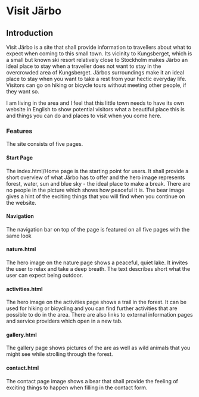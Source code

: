 # Visit Järbo

## Introduction

Visit Järbo is a site that shall provide information to travellers about what to expect when coming to this small town. Its vicinity to Kungsberget, which is a small but known ski resort relatively close to Stockholm makes Järbo an ideal place to stay when a traveller does not want to stay in the overcrowded area of Kungsberget. Järbos surroundings make it an ideal place to stay when you want to take a rest from your hectic everyday life. Visitors can go on hiking or bicycle tours without meeting other people, if they want so.

I am living in the area and I feel that this little town needs to have its own website in English to show potential visitors what a beautiful place this is and things you can do and places to visit when you come here.

### Features

The site consists of five pages.

#### Start Page  

The index.html/Home page is the starting point for users. It shall provide a short overview of what Järbo has to offer and the hero image represents forest, water, sun and blue sky - the ideal place to make a break. There are no people in the picture which shows how peaceful it is. 
The bear image gives a hint of the exciting things that you will find when you continue on the website.

#### Navigation
The navigation bar on top of the page is featured on all five pages with the same look

#### nature.html

The hero image on the nature page shows a peaceful, quiet lake. It invites the user to relax and take a deep breath. 
The text describes short what the user can expect being outdoor. 

#### activities.html

The hero image on the activities page shows a trail in the forest. It can be used for hiking or bicycling and you can find further activities that are possible to do in the area. There are also links to external information pages and service providers which open in a new tab. 

#### gallery.html
The gallery page shows pictures of the are as well as wild animals that you might see while strolling through the forest. 

#### contact.html
The contact page image shows a bear that shall provide the feeling of exciting things to happen when filling in the contact form. 

